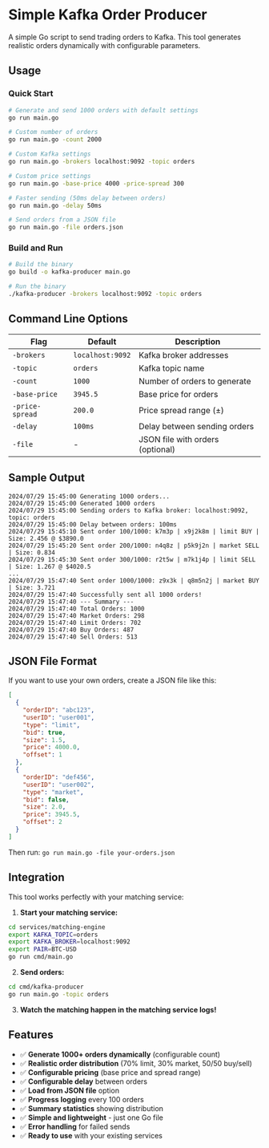 # Simple Kafka Order Producer

A simple Go script to send trading orders to Kafka. This tool generates realistic orders dynamically with configurable parameters.

## Usage

### Quick Start

```bash
# Generate and send 1000 orders with default settings
go run main.go

# Custom number of orders
go run main.go -count 2000

# Custom Kafka settings
go run main.go -brokers localhost:9092 -topic orders

# Custom price settings
go run main.go -base-price 4000 -price-spread 300

# Faster sending (50ms delay between orders)
go run main.go -delay 50ms

# Send orders from a JSON file
go run main.go -file orders.json
```

### Build and Run

```bash
# Build the binary
go build -o kafka-producer main.go

# Run the binary
./kafka-producer -brokers localhost:9092 -topic orders
```

## Command Line Options

| Flag | Default | Description |
|------|---------|-------------|
| `-brokers` | `localhost:9092` | Kafka broker addresses |
| `-topic` | `orders` | Kafka topic name |
| `-count` | `1000` | Number of orders to generate |
| `-base-price` | `3945.5` | Base price for orders |
| `-price-spread` | `200.0` | Price spread range (±) |
| `-delay` | `100ms` | Delay between sending orders |
| `-file` | - | JSON file with orders (optional) |

## Sample Output

```
2024/07/29 15:45:00 Generating 1000 orders...
2024/07/29 15:45:00 Generated 1000 orders
2024/07/29 15:45:00 Sending orders to Kafka broker: localhost:9092, topic: orders
2024/07/29 15:45:00 Delay between orders: 100ms
2024/07/29 15:45:10 Sent order 100/1000: k7m3p | x9j2k8m | limit BUY | Size: 2.456 @ $3890.0
2024/07/29 15:45:20 Sent order 200/1000: n4q8z | p5k9j2n | market SELL | Size: 0.834
2024/07/29 15:45:30 Sent order 300/1000: r2t5w | m7k1j4p | limit SELL | Size: 1.267 @ $4020.5
...
2024/07/29 15:47:40 Sent order 1000/1000: z9x3k | q8m5n2j | market BUY | Size: 3.721
2024/07/29 15:47:40 Successfully sent all 1000 orders!
2024/07/29 15:47:40 --- Summary ---
2024/07/29 15:47:40 Total Orders: 1000
2024/07/29 15:47:40 Market Orders: 298
2024/07/29 15:47:40 Limit Orders: 702
2024/07/29 15:47:40 Buy Orders: 487
2024/07/29 15:47:40 Sell Orders: 513
```

## JSON File Format

If you want to use your own orders, create a JSON file like this:

```json
[
  {
    "orderID": "abc123",
    "userID": "user001",
    "type": "limit",
    "bid": true,
    "size": 1.5,
    "price": 4000.0,
    "offset": 1
  },
  {
    "orderID": "def456",
    "userID": "user002",
    "type": "market",
    "bid": false,
    "size": 2.0,
    "price": 3945.5,
    "offset": 2
  }
]
```

Then run: `go run main.go -file your-orders.json`

## Integration

This tool works perfectly with your matching service:

1. **Start your matching service:**
```bash
cd services/matching-engine
export KAFKA_TOPIC=orders
export KAFKA_BROKER=localhost:9092  
export PAIR=BTC-USD
go run cmd/main.go
```

2. **Send orders:**
```bash
cd cmd/kafka-producer
go run main.go -topic orders
```

3. **Watch the matching happen in the matching service logs!**

## Features

- ✅ **Generate 1000+ orders dynamically** (configurable count)
- ✅ **Realistic order distribution** (70% limit, 30% market, 50/50 buy/sell)
- ✅ **Configurable pricing** (base price and spread range)
- ✅ **Configurable delay** between orders  
- ✅ **Load from JSON file** option
- ✅ **Progress logging** every 100 orders
- ✅ **Summary statistics** showing distribution
- ✅ **Simple and lightweight** - just one Go file
- ✅ **Error handling** for failed sends
- ✅ **Ready to use** with your existing services 